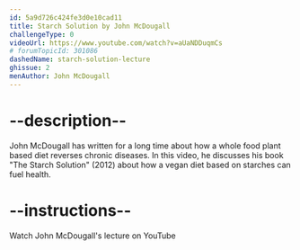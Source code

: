 ```yaml
---
id: 5a9d726c424fe3d0e10cad11
title: Starch Solution by John McDougall
challengeType: 0
videoUrl: https://www.youtube.com/watch?v=aUaNDDuqmCs
# forumTopicId: 301086
dashedName: starch-solution-lecture
ghissue: 2
menAuthor: John McDougall
---
```


# --description--

John McDougall has written for a long time about how a whole food plant based diet reverses chronic diseases. In this video, he discusses his book "The Starch Solution" (2012) about how a vegan diet based on starches can fuel health.

# --instructions--

Watch John McDougall's lecture on YouTube